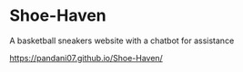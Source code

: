 # Shoe-Haven

A basketball sneakers website with a chatbot for assistance

https://pandani07.github.io/Shoe-Haven/
